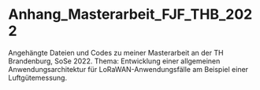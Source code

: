 # Anhang_Masterarbeit_FJF_THB_2022
Angehängte Dateien und Codes zu meiner Masterarbeit an der TH Brandenburg, SoSe 2022.
Thema: Entwicklung einer allgemeinen Anwendungsarchitektur für LoRaWAN-Anwendungsfälle am Beispiel einer Luftgütemessung.
